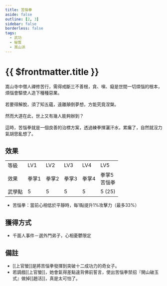 ```yaml
---
title: 苦惱拳
aside: false
outline: [2, 3]
sidebar: false
borderless: false
tags:
  - 武功
  - 秘笈
  - 嵩山派
---
```


# {{ $frontmatter.title }}

<BookItemIcon :size="`medium`" :needLink="false" :no="3000"></BookItemIcon>

嵩山寺中僧人禪修苦行，需得戒斷三不善根，貪、嗔、癡是世間一切煩惱的根本，煩惱會驅使人造下種種惡業。
<br><br>
若要得解脫，須了知五蘊，遠離顛倒夢想，方能究竟涅槃。
<br><br>
然而大道在此，世上又有幾人能夠辦到？
<br><br>
這時，苦惱拳就是一個良善的治標方案，透過練拳揮灑汗水，累癱了，自然就沒力氣胡思亂想了。
<br clear="all" />

## 效果

<table>
    <tr>
        <td>等級</td>
        <td>LV1</td>
        <td>LV2</td>
        <td>LV3</td>
        <td>LV4</td>
        <td>LV5</td>
    </tr>
    <tr>
        <td>效果</td>
        <td>拳掌1</td>
        <td>拳掌2</td>
        <td>拳掌3</td>
        <td>拳掌4</td>
        <td>拳掌5<br>苦惱拳</td>
    </tr>
    <tr>
        <td>武學點</td>
        <td>5</td>
        <td>5</td>
        <td>5</td>
        <td>5</td>
        <td>5 (25)</td>
    </tr>
</table>

- 苦惱拳：當前心相低於平靜時，每1點提升1%攻擊力（最多33%）

## 獲得方式

- 千面人事件－選外門弟子，心相憂鬱限定

## 備註

- [[上官螢]]是將苦惱拳發揮到突破十二成功力的奇女子。
- 若調戲[[上官螢]]，她會氣得差點違背佛前誓言，使出苦惱拳禁招『開山破玉式』做掉[[趙活]]，真是太可怕了。